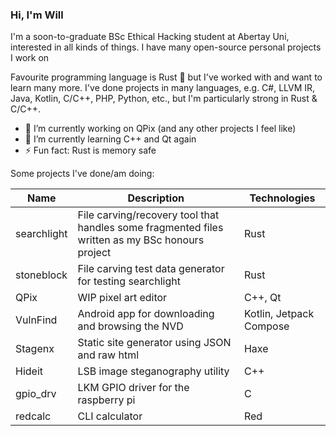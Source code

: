 ### Hi, I'm Will

I'm a soon-to-graduate BSc Ethical Hacking student at Abertay Uni, interested in all kinds of things. I have many open-source personal projects I work on

Favourite programming language is Rust 🦀 but I've worked with and want to learn many more. I've done projects in many languages, e.g. C#, LLVM IR, Java, Kotlin, C/C++, PHP, Python, etc., but I'm particularly strong in Rust & C/C++.

- 🔭 I’m currently working on QPix (and any other projects I feel like)
- 🌱 I’m currently learning C++ and Qt again
- ⚡ Fun fact: Rust is memory safe

Some projects I've done/am doing:

| Name        | Description                                                                                            | Technologies            |
| ----------- | ------------------------------------------------------------------------------------------------------ | ----------------------- |
| searchlight | File carving/recovery tool that handles some fragmented files written as my BSc honours project        | Rust                    |
| stoneblock  | File carving test data generator for testing searchlight                                               | Rust                    |
| QPix        | WIP pixel art editor                                                                                   | C++, Qt                 |
| VulnFind    | Android app for downloading and browsing the NVD                                                       | Kotlin, Jetpack Compose |
| Stagenx     | Static site generator using JSON and raw html                                                          | Haxe                    |
| Hideit      | LSB image steganography utility                                                                        | C++                     |
| gpio_drv    | LKM GPIO driver for the raspberry pi                                                                   | C                       |
| redcalc     | CLI calculator                                                                                         | Red                     |

<!--
TODO Maybe add more to this, idk what to say really. The below stuff is what Github provided by default, maybe can use some of them

- 🔭 I’m currently working on ...
- 🌱 I’m currently learning ...
- 👯 I’m looking to collaborate on ...
- 🤔 I’m looking for help with ...
- 💬 Ask me about ...
- 📫 How to reach me: ...
- 😄 Pronouns: ...
- ⚡ Fun fact: ...
-->
